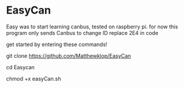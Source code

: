 # EasyCan
Easy was to start learning canbus, tested on raspberry pi.
for now this program only sends Canbus
to change ID replace 2E4 in code


get started by entering these commands!


git clone https://github.com/Matthewklop/EasyCan

cd Easycan

chmod +x easyCan.sh
